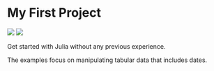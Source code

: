 # My First Project

[![](https://img.shields.io/badge/docs-stable-blue.svg)](https://JockLawrie.github.io/MyFirstProject.jl/stable)
[![](https://img.shields.io/badge/docs-dev-blue.svg)](https://JockLawrie.github.io/MyFirstProject.jl/dev)

Get started with Julia without any previous experience.

The examples focus on manipulating tabular data that includes dates.